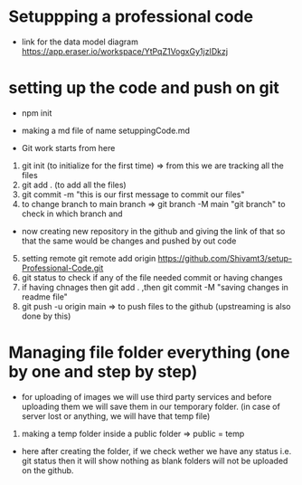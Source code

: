# Setuppping a professional code 
- link for the data model diagram https://app.eraser.io/workspace/YtPqZ1VogxGy1jzIDkzj

# setting up the code and push on git 
- npm init
- making a md file of name setuppingCode.md

- Git work starts from here
1. git init (to initialize for the first time) => from this we are tracking all the files 
2. git add . (to add all the files)
3. git commit -m "this is our first message to commit our files"
4. to change branch to main branch => git branch -M main
"git branch" to check in which branch and
- now creating new repository in the github and giving the link of that so that the same would be changes and pushed by out code
5. setting remote 
git remote add origin https://github.com/Shivamt3/setup-Professional-Code.git
6. git status to check if any of the file needed commit or having changes
7. if having chnages then git add . ,then git commit -M "saving changes in readme file"
8. git push -u origin main => to push files to the github  (upstreaming is also done by this)

# Managing file folder everything (one by one and step by step)
- for uploading of images we will use third party services and before uploading them we will save them in our temporary folder. (in case of server lost or anything, we will have that temp file)
1. making a temp folder inside a public folder => public = temp
- here after creating the folder, if we check wether we have any status i.e. git status then it will show nothing as blank folders will not be uploaded on the github. 


